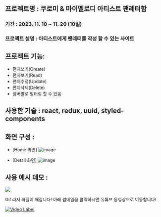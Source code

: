 ## 프로젝트명 : 쿠로미 & 마이멜로디 아티스트 팬레터함

### 기간 : 2023. 11. 10 ~ 11. 20 (10일)

### 프로젝트 설명 : 아티스트에게 팬레터를 작성 할 수 있는 사이트

## 프로젝트 기능:

- 편지쓰기(Create)
- 편지보기(Read)
- 편지수정(Update)
- 편지삭제(Delete)
- 멤버별로 필터링 할 수 있음

## 사용한 기술 : react, redux, uuid, styled-components

## 화면 구성 :

- [Home 화면]
  ![image](https://github.com/allone9425/nbc_fan/assets/143374855/53f7b497-dfc3-4dac-aee9-71d4b8d1dfb8)

- [Detail 화면]
  ![image](https://github.com/allone9425/nbc_fan/assets/143374855/49b1c91c-d724-44ce-bead-618c8b4338ee)

## 사용 예시 데모 :

<p><img src= "https://github.com/allone9425/nbc_fan/blob/main/demo.gif?raw=true" ></p>
<p>Gif 라서 화질이 깨집니다! 아래 썸네일을 클릭하시면 유튜브 동영상으로 이동합니다! </p>

[![Video Label](http://img.youtube.com/vi/YeunVX7PiE4/0.jpg)](https://youtu.be/YeunVX7PiE4?si=Rs7yKjF1sxvRJK61)
